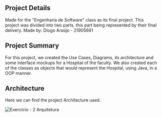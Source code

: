 ## Project Details
Made for the "Engenharia de Software" class as its final project. This project was divided into two parts, this part being represented by their final delivery.
Made by: Diogo Araújo - 21905661


## Project Summary
For this project, we created the Use Cases, Diagrams, its architecture and some interface mockups for a Hospital of the faculty. We also created each of the classes as objects that would represent the Hospital, using Java, in a OOP manner.


## Architecture
Here we can find the project Architecture used.


![Exercicio - 2 Arquitetura](https://github.com/DiogoAraujoHUB/Hospital-UseCases/assets/61624282/a7434d16-9f59-4c10-8c37-68d2fee69b50)
